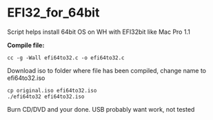 # EFI32_for_64bit
Script helps install 64bit OS on WH with EFI32bit like Mac Pro 1.1


**Compile file:**
```
cc -g -Wall efi64to32.c -o efi64to32.c
```
Download iso to folder where file has been compiled, change name to efi64to32.iso
```
cp original.iso efi64to32.iso
./efi64to32 efi64to32.iso
```
Burn CD/DVD and your done. USB probably want work, not tested 
